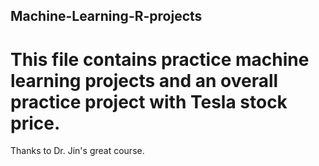 ## Machine-Learning-R-projects
# This file contains practice machine learning projects and an overall practice project with Tesla stock price.
Thanks to Dr. Jin's great course.
